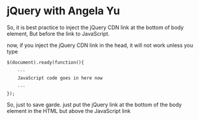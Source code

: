 # jQuery with Angela Yu

So, it is best practice to inject the jQuery CDN link at the bottom of body element, But before the link to JavaScript.

now, if you inject the jQuery CDN link in the head, it will not work unless you type 

    $(document).ready(function(){

        ```
        JavaScript code goes in here now

        ```
    });

So, just to save garde. just put the jQuery link at the bottom of the body element in the HTML but above the JavaScript link